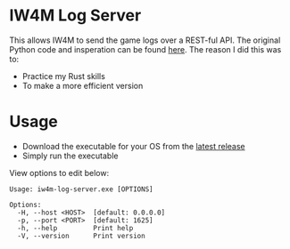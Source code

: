 # IW4M Log Server

This allows IW4M to send the game logs over a REST-ful API. The original Python code and insperation can be found [here](https://github.com/RaidMax/IW4MAdmin-GameLogServer/tree/master). The reason I did this was to:
- Practice my Rust skills
- To make a more efficient version

# Usage

- Download the executable for your OS from the [latest release](https://github.com/Stefanuk12/iw4m-log-server/releases/latest)
- Simply run the executable

View options to edit below:
```
Usage: iw4m-log-server.exe [OPTIONS]

Options:
  -H, --host <HOST>  [default: 0.0.0.0]
  -p, --port <PORT>  [default: 1625]
  -h, --help         Print help
  -V, --version      Print version
```